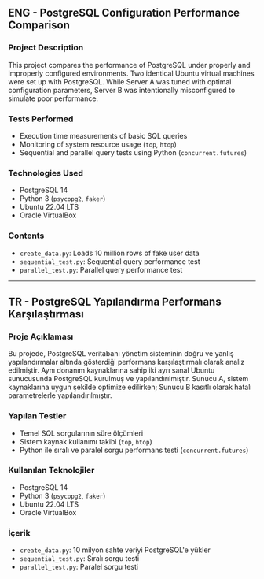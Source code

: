 ## ENG - **PostgreSQL Configuration Performance Comparison**

###  Project Description

This project compares the performance of PostgreSQL under properly and improperly configured environments. Two identical Ubuntu virtual machines were set up with PostgreSQL. While Server A was tuned with optimal configuration parameters, Server B was intentionally misconfigured to simulate poor performance.

###  Tests Performed

* Execution time measurements of basic SQL queries
* Monitoring of system resource usage (`top`, `htop`)
* Sequential and parallel query tests using Python (`concurrent.futures`)

###  Technologies Used

* PostgreSQL 14
* Python 3 (`psycopg2`, `faker`)
* Ubuntu 22.04 LTS
* Oracle VirtualBox

###  Contents

* `create_data.py`: Loads 10 million rows of fake user data
* `sequential_test.py`: Sequential query performance test
* `parallel_test.py`: Parallel query performance test

---

## TR - **PostgreSQL Yapılandırma Performans Karşılaştırması**

###  Proje Açıklaması

Bu projede, PostgreSQL veritabanı yönetim sisteminin doğru ve yanlış yapılandırmalar altında gösterdiği performans karşılaştırmalı olarak analiz edilmiştir. Aynı donanım kaynaklarına sahip iki ayrı sanal Ubuntu sunucusunda PostgreSQL kurulmuş ve yapılandırılmıştır. Sunucu A, sistem kaynaklarına uygun şekilde optimize edilirken; Sunucu B kasıtlı olarak hatalı parametrelerle yapılandırılmıştır.

###  Yapılan Testler

* Temel SQL sorgularının süre ölçümleri
* Sistem kaynak kullanımı takibi (`top`, `htop`)
* Python ile sıralı ve paralel sorgu performans testi (`concurrent.futures`)

###  Kullanılan Teknolojiler

* PostgreSQL 14
* Python 3 (`psycopg2`, `faker`)
* Ubuntu 22.04 LTS
* Oracle VirtualBox

###  İçerik

* `create_data.py`: 10 milyon sahte veriyi PostgreSQL'e yükler
* `sequential_test.py`: Sıralı sorgu testi
* `parallel_test.py`: Paralel sorgu testi
